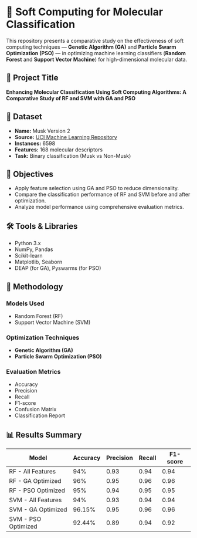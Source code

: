 # 🧪 Soft Computing for Molecular Classification

This repository presents a comparative study on the effectiveness of soft computing techniques — **Genetic Algorithm (GA)** and **Particle Swarm Optimization (PSO)** — in optimizing machine learning classifiers (**Random Forest** and **Support Vector Machine**) for high-dimensional molecular data.

## 📌 Project Title
**Enhancing Molecular Classification Using Soft Computing Algorithms: A Comparative Study of RF and SVM with GA and PSO**



## 📁 Dataset

- **Name:** Musk Version 2  
- **Source:** [UCI Machine Learning Repository](https://archive.ics.uci.edu/dataset/75/musk+version+2)  
- **Instances:** 6598  
- **Features:** 168 molecular descriptors  
- **Task:** Binary classification (Musk vs Non-Musk)



## 🎯 Objectives

- Apply feature selection using GA and PSO to reduce dimensionality.
- Compare the classification performance of RF and SVM before and after optimization.
- Analyze model performance using comprehensive evaluation metrics.


## 🛠️ Tools & Libraries

- Python 3.x  
- NumPy, Pandas  
- Scikit-learn  
- Matplotlib, Seaborn  
- DEAP (for GA), Pyswarms (for PSO)



## 🧬 Methodology

### Models Used
- Random Forest (RF)
- Support Vector Machine (SVM)

### Optimization Techniques
- **Genetic Algorithm (GA)**
- **Particle Swarm Optimization (PSO)**

### Evaluation Metrics
- Accuracy
- Precision
- Recall
- F1-score
- Confusion Matrix
- Classification Report


## 📊 Results Summary

| Model              | Accuracy | Precision | Recall | F1-score |
|--------------------|----------|-----------|--------|----------|
| RF - All Features  | 94%      | 0.93      | 0.94   | 0.94     |
| RF - GA Optimized  | 96%      | 0.95      | 0.96   | 0.96     |
| RF - PSO Optimized | 95%      | 0.94      | 0.95   | 0.95     |
| SVM - All Features | 94%      | 0.93      | 0.94   | 0.94     |
| SVM - GA Optimized | 96.15%   | 0.95      | 0.96   | 0.96     |
| SVM - PSO Optimized| 92.44%   | 0.89      | 0.94   | 0.92     |
